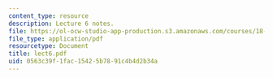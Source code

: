 ```yaml
---
content_type: resource
description: Lecture 6 notes.
file: https://ol-ocw-studio-app-production.s3.amazonaws.com/courses/18-409-behavior-of-algorithms-spring-2002/0563c39f1fac15425b7891c4b4d2b34a_lect6.pdf
file_type: application/pdf
resourcetype: Document
title: lect6.pdf
uid: 0563c39f-1fac-1542-5b78-91c4b4d2b34a
---
```

